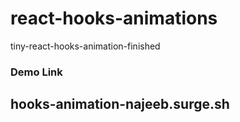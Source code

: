 # react-hooks-animations
tiny-react-hooks-animation-finished

### Demo Link
## hooks-animation-najeeb.surge.sh
